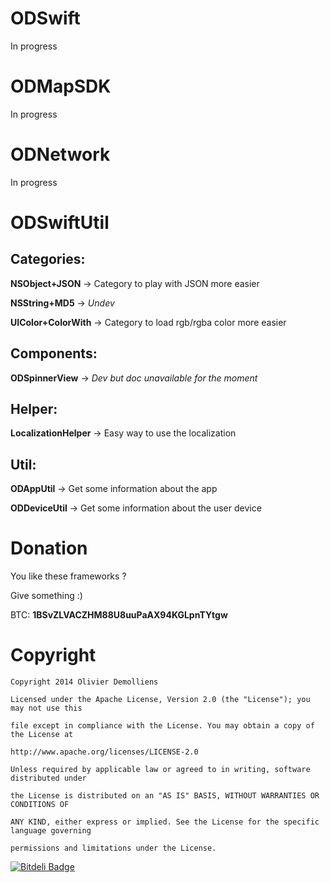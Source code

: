 ODSwift
=======

In progress

ODMapSDK
=======

In progress

ODNetwork
=======

In progress

ODSwiftUtil
=======

Categories:
--------------

**NSObject+JSON** -> Category to play with JSON more easier

**NSString+MD5** -> *Undev*

**UIColor+ColorWith** -> Category to load rgb/rgba color more easier

Components:
--------------

**ODSpinnerView** -> *Dev but doc unavailable for the moment*

Helper:
--------------

**LocalizationHelper** -> Easy way to use the localization

Util:
--------------

**ODAppUtil** -> Get some information about the app

**ODDeviceUtil** -> Get some information about the user device


Donation
==========

You like these frameworks ?

Give something :)

BTC: **1BSvZLVACZHM88U8uuPaAX94KGLpnTYtgw**

Copyright
==========


  	Copyright 2014 Olivier Demolliens

	Licensed under the Apache License, Version 2.0 (the "License"); you may not use this
	
	file except in compliance with the License. You may obtain a copy of the License at

	http://www.apache.org/licenses/LICENSE-2.0

	Unless required by applicable law or agreed to in writing, software distributed under
	
	the License is distributed on an "AS IS" BASIS, WITHOUT WARRANTIES OR CONDITIONS OF 
	
	ANY KIND, either express or implied. See the License for the specific language governing
	
	permissions and limitations under the License.


[![Bitdeli Badge](https://d2weczhvl823v0.cloudfront.net/odemolliens/odswift/trend.png)](https://bitdeli.com/free "Bitdeli Badge")

